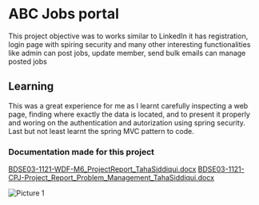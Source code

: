 # ABC Jobs portal
 This project objective was to works similar to LinkedIn it has registration, login page with spiring security and many other interesting functionalities like admin can post jobs, update member, send bulk emails can manage posted jobs
 
 ## Learning
This was a great experience for me as I learnt carefully inspecting a web page, finding where exactly the data is located, and to present it properly and woring on the authentication and autorization using spring security.
Last but not least learnt the spring MVC pattern to code.

### Documentation made for this project
[BDSE03-1121-WDF-M6_ProjectReport_TahaSiddiqui.docx](https://github.com/tahasiddiquiii/ABC-Jobs-portal/files/9597976/BDSE03-1121-WDF-M6_ProjectReport_TahaSiddiqui.docx)
[BDSE03-1121-CPJ-Project_Report_Problem_Management_TahaSiddiqui.docx](https://github.com/tahasiddiquiii/ABC-Jobs-portal/files/9597991/BDSE03-1121-CPJ-Project_Report_Problem_Management_TahaSiddiqui.docx)


![Picture 1](https://user-images.githubusercontent.com/95746746/190965189-6e9720d4-190e-4160-9037-0abec1725d6f.png)

